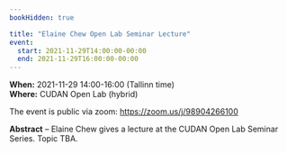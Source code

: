 ```yaml
---
bookHidden: true

title: "Elaine Chew Open Lab Seminar Lecture"
event:
  start: 2021-11-29T14:00:00-00:00
  end: 2021-11-29T16:00:00-00:00
---
```


**When:** 2021-11-29 14:00-16:00 (Tallinn time)  
**Where:** CUDAN Open Lab (hybrid)  

The event is public via zoom: https://zoom.us/j/98904266100  

<!--more-->
**Abstract** – Elaine Chew gives a lecture at the CUDAN Open Lab Seminar Series. Topic TBA.
